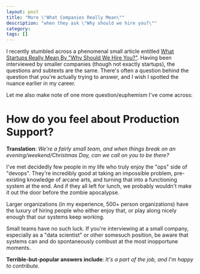 ```yaml
---
layout: post
title: "More \"What Companies Really Mean\""
description: "when they ask \"Why should we hire you?\""
category: 
tags: []
---
```


I recently stumbled across a phenomenal small article entitled 
[What Startups Really Mean By "Why Should We Hire You?"](https://angel.co/blog/what-startups-really-mean-by-why-should-we-hire-you).
Having been interviewed by smaller companies (though not exactly startups),
the questions and subtexts are the same. There's often a question behind
the question that you're actually trying to answer, and I wish I
spotted the nuance earlier in my career.

Let me also make note of one more question/euphemism I've come across:

# How do you feel about Production Support?

**Translation**: *We're a fairly small team, and when things break on an evening/weekend/Christmas Day,
can we call on you to be there?*

I've met decidedly few people in my life who truly enjoy the "ops" side of "devops".
They're incredibly good at taking an impossible problem, pre-existing knowledge of
arcane arts, and turning that into a functioning system at the end. And if they all
left for lunch, we probably wouldn't make it out the door before the zombie apocalypse.

Larger organizations (in my experience, 500+ person organizations) have the luxury
of hiring people who either enjoy that, or play along nicely enough that our systems
keep working.

Small teams have no such luck. If you're interviewing at a small company, especially as a
"data scientist" or other somesuch position, be aware that systems can and do spontaneously
combust at the most inopportune moments.

**Terrible-but-popular answers include**: *It's a part of the job, and I'm happy to contribute.*
